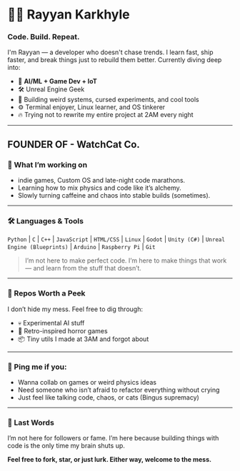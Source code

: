 # 👨‍💻 Rayyan Karkhyle

### Code. Build. Repeat.

I'm Rayyan — a developer who doesn't chase trends. I learn fast, ship faster, and break things just to rebuild them better. Currently diving deep into:

- 🧠 **AI/ML + Game Dev + IoT**
- 🛠 Unreal Engine Geek
- 🧩 Building weird systems, cursed experiments, and cool tools
- ⚙️ Terminal enjoyer, Linux learner, and OS tinkerer
- 🔥 Trying not to rewrite my entire project at 2AM every night

---
**FOUNDER OF - WatchCat Co.**
---
### 🚧 What I’m working on
- indie games, Custom OS and late-night code marathons.
- Learning how to mix physics and code like it’s alchemy.
- Slowly turning caffeine and chaos into stable builds (sometimes).

---

### 🛠 Languages & Tools
`Python` | `C` | `C++` | `JavaScript` | `HTML/CSS` | `Linux` | `Godot` | `Unity (C#)` | `Unreal Engine (Blueprints)` | `Arduino` | `Raspberry Pi` | `Git`

> I’m not here to make perfect code. I’m here to make things that work — and learn from the stuff that doesn’t.

---

### 📂 Repos Worth a Peek
I don’t hide my mess. Feel free to dig through:
- 💀 Experimental AI stuff
- 🧟 Retro-inspired horror games
- 📦 Tiny utils I made at 3AM and forgot about

---

### 📡 Ping me if you:
- Wanna collab on games or weird physics ideas
- Need someone who isn’t afraid to refactor everything without crying
- Just feel like talking code, chaos, or cats (Bingus supremacy)

---

### 💬 Last Words
I’m not here for followers or fame. I’m here because building things with code is the only time my brain shuts up.

**Feel free to fork, star, or just lurk. Either way, welcome to the mess.**  
